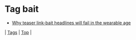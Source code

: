 <!--
title: Tag bait
date: 2020-06-28T15:26:59.142Z
tags:
-->
# Tag bait

 * [Why teaser link-bait headlines will fail in the wearable age](70672473501.md)

| [Tags](tags.md) | [Top](index.md) |
